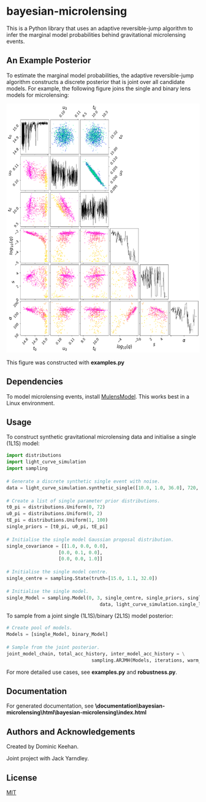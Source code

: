 # bayesian-microlensing
This is a Python library that uses an adaptive reversible-jump algorithm to infer the marginal model probabilities behind gravitational microlensing events.   

## An Example Posterior
To estimate the marginal model probabilities, the adaptive reversible-jump algorithm constructs a discrete posterior that is joint over all candidate models. For example, the following figure joins the single and binary lens models for microlensing:

<img src="figures/2-joint-pointilism.png" width="650" height="650">

This figure was constructed with **examples.py**

## Dependencies
To model microlensing events, install [MulensModel](https://rpoleski.github.io/MulensModel/install.html). This works best in a Linux environment.

## Usage
To construct synthetic gravitational microlensing data and initialise a single (1L1S) model:
```python
import distributions
import light_curve_simulation
import sampling

# Generate a discrete synthetic single event with noise.
data = light_curve_simulation.synthetic_single([10.0, 1.0, 36.0], 720, 23)

# Create a list of single parameter prior distributions.
t0_pi = distributions.Uniform(0, 72)
u0_pi = distributions.Uniform(0, 2)
tE_pi = distributions.Uniform(1, 100)
single_priors = [t0_pi, u0_pi, tE_pi]

# Initialise the single model Gaussian proposal distribution.
single_covariance = [[1.0, 0.0, 0.0],
                   [0.0, 0.1, 0.0],
                   [0.0, 0.0, 1.0]]

# Initialise the single model centre.
single_centre = sampling.State(truth=[15.0, 1.1, 32.0])

# Initialise the single model.
single_Model = sampling.Model(0, 3, single_centre, single_priors, single_covariance, \
                                  data, light_curve_simulation.single_log_likelihood)
```

To sample from a joint single (1L1S)/binary (2L1S) model posterior:

```python
# Create pool of models.
Models = [single_Model, binary_Model]

# Sample from the joint posterior.
joint_model_chain, total_acc_history, inter_model_acc_history = \
                               sampling.ARJMH(Models, iterations, warm_up_iterations)
```
For more detailed use cases, see **examples.py** and **robustness.py**.

## Documentation
For generated documentation, see **\documentation\bayesian-microlensing\html\bayesian-microlensing\index.html**

## Authors and Acknowledgements
Created by Dominic Keehan.

Joint project with Jack Yarndley.

## License
[MIT](https://choosealicense.com/licenses/mit/)
